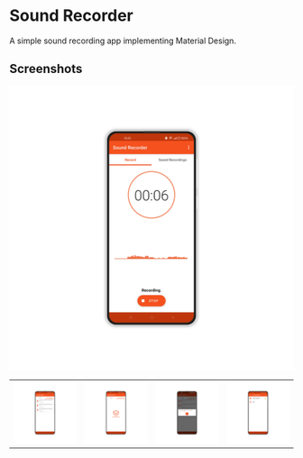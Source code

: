 Sound Recorder
=============

<p>A simple sound recording app implementing Material Design.</p>

## Screenshots
<table>
  <tr><img src='https://github.com/lazamelezi/1_Sound-Recorder/blob/master/assets/1.png'></td>
        <td><img src='https://github.com/lazamelezi/1_Sound-Recorder/blob/master/assets/2.png'></td>
        <td><img src='https://github.com/lazamelezi/1_Sound-Recorder/blob/master/assets/3.png'></td>
        <td><img src='https://github.com/lazamelezi/1_Sound-Recorder/blob/master/assets/4.png'></td>
        <td><img src='https://github.com/lazamelezi/1_Sound-Recorder/blob/master/assets/5.png'></td>
  </tr>
</table>


